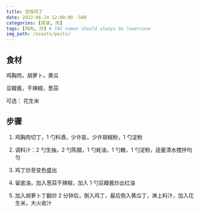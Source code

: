 ```yaml
---
title: 宫保鸡丁
date: 2022-06-24 12:00:00 -500
categories: [菜谱, 肉]
tags: [鸡肉, 炒] # TAG names should always be lowercase
img_path: /assets/posts/
---
```


## 食材

鸡胸肉，胡萝卜，黄瓜

豆瓣酱，干辣椒，葱蒜

可选： 花生米

## 步骤

1. 鸡胸肉切丁，1 勺料酒，少许盐，少许胡椒粉，1 勺淀粉

2. 调料汁：2 勺生抽，2 勺陈醋，1 勺蚝油，1 勺糖，1 勺淀粉，适量清水搅拌均匀

3. 鸡丁炒至变色盛出

4. 留底油，加入葱蒜干辣椒，加入 1 勺豆瓣酱炒出红油

5. 加入胡萝卜丁翻炒 2 分钟后，倒入鸡丁，最后倒入黄瓜丁，淋上料汁，加入花生米，大火收汁
